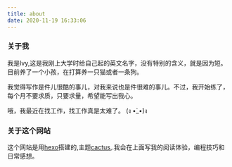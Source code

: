 ```yaml
---
title: about
date: 2020-11-19 16:33:06
---
```

### 关于我
我是Ivy,这是我刚上大学时给自己起的英文名字，没有特别的含义，就是因为短。目前养了一个小孩，在打算养一只猫或者一条狗。

我觉得写作是件儿很酷的事儿，对我来说也是件很难的事儿。不过，我开始练了，每个月不要求质，只要求量，希望能写出我心。

哦，我最近在找工作，找工作真是太难了。 (ง •̀_•́)ง

### 关于这个网站
这个网站是用[hexo](https://hexo.io/zh-cn/)搭建的,主题[cactus](https://github.com/probberechts/hexo-theme-cactus),.我会在上面写我的阅读体验，编程技巧和日常感想。


